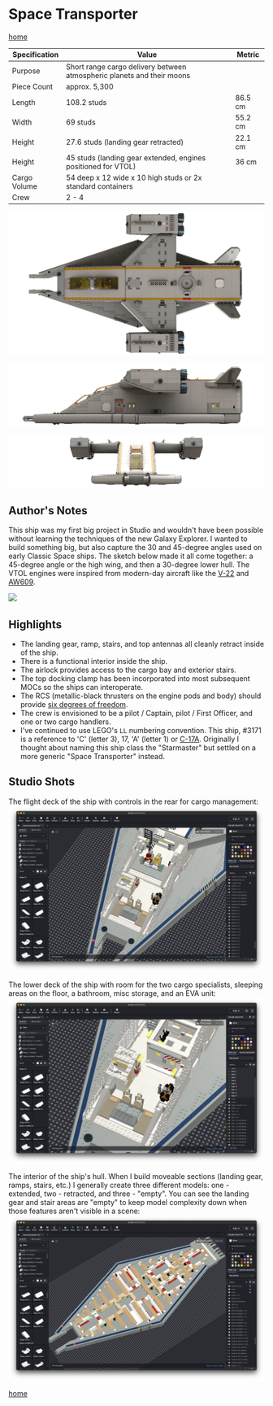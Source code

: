 # Space Transporter

[home](../README.md)

| Specification | Value | Metric |
|---------------|-------|--------|
| Purpose | Short range cargo delivery between atmospheric planets and their moons ||
| Piece Count | approx. 5,300 ||
| Length | 108.2 studs | 86.5 cm |
| Width | 69 studs | 55.2 cm |
| Height | 27.6 studs (landing gear retracted) | 22.1 cm |
| Height | 45 studs (landing gear extended, engines positioned for VTOL) | 36 cm |
| Cargo Volume | 54 deep x 12 wide x 10 high studs or 2x standard containers ||
| Crew | 2 - 4 ||

![](space-transporter-a-top.png)

![](space-transporter-a-side.png)

![](space-transporter-a-front.png)

## Author's Notes
This ship was my first big project in Studio and wouldn't have been possible without learning the techniques of the new
Galaxy Explorer.  I wanted to build something big, but also capture the 30 and 45-degree angles used on early Classic
Space ships.  The sketch below made it all come together: a 45-degree angle or the high wing, and then a 30-degree lower
hull.  The VTOL engines were inspired from modern-day aircraft like the
[V-22](https://en.wikipedia.org/wiki/Bell_Boeing_V-22_Osprey) and [AW609](https://en.wikipedia.org/wiki/Leonardo_AW609).

![](../images/space-transporter-concept.png)

## Highlights
* The landing gear, ramp, stairs, and top antennas all cleanly retract inside of the ship.
* There is a functional interior inside the ship.
* The airlock provides access to the cargo bay and exterior stairs.
* The top docking clamp has been incorporated into most subsequent MOCs so the ships can interoperate.
* The RCS (metallic-black thrusters on the engine pods and body) should provide
[six degrees of freedom](https://en.wikipedia.org/wiki/Six_degrees_of_freedom).
* The crew is envisioned to be a pilot / Captain, pilot / First Officer, and one or two cargo handlers.
* I've continued to use LEGO's `LL` numbering convention.  This ship, #3171 is a reference to 'C' (letter 3), 17, 'A'
(letter 1) or [C-17A](https://en.wikipedia.org/wiki/Boeing_C-17_Globemaster_III).  Originally I thought about naming
this ship class the "Starmaster" but settled on a more generic "Space Transporter" instead.

## Studio Shots

The flight deck of the ship with controls in the rear for cargo management:
![](../images/space-transporter-flight-deck.png)

The lower deck of the ship with room for the two cargo specialists, sleeping areas on the floor, a bathroom, misc
storage, and an EVA unit:
![](../images/space-transporter-lower-deck.png)

The interior of the ship's hull.  When I build moveable sections (landing gear, ramps, stairs, etc.) I generally create
three different models: one - extended, two - retracted, and three - "empty".  You can see the landing gear and stair
areas are "empty" to keep model complexity down when those features aren't visible in a scene:
![](../images/space-transporter-hull.png)

[home](../README.md)